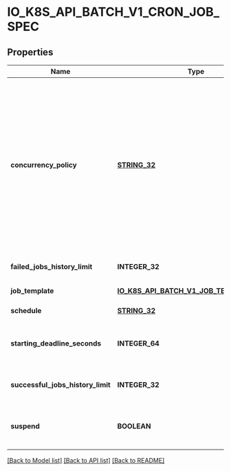 # IO_K8S_API_BATCH_V1_CRON_JOB_SPEC

## Properties
Name | Type | Description | Notes
------------ | ------------- | ------------- | -------------
**concurrency_policy** | [**STRING_32**](STRING_32.md) | Specifies how to treat concurrent executions of a Job. Valid values are: - \&quot;Allow\&quot; (default): allows CronJobs to run concurrently; - \&quot;Forbid\&quot;: forbids concurrent runs, skipping next run if previous run hasn&#39;t finished yet; - \&quot;Replace\&quot;: cancels currently running job and replaces it with a new one  Possible enum values:  - &#x60;\&quot;Allow\&quot;&#x60; allows CronJobs to run concurrently.  - &#x60;\&quot;Forbid\&quot;&#x60; forbids concurrent runs, skipping next run if previous hasn&#39;t finished yet.  - &#x60;\&quot;Replace\&quot;&#x60; cancels currently running job and replaces it with a new one. | [optional] [default to null]
**failed_jobs_history_limit** | **INTEGER_32** | The number of failed finished jobs to retain. Value must be non-negative integer. Defaults to 1. | [optional] [default to null]
**job_template** | [**IO_K8S_API_BATCH_V1_JOB_TEMPLATE_SPEC**](io.k8s.api.batch.v1.JobTemplateSpec.md) |  | [default to null]
**schedule** | [**STRING_32**](STRING_32.md) | The schedule in Cron format, see https://en.wikipedia.org/wiki/Cron. | [default to null]
**starting_deadline_seconds** | **INTEGER_64** | Optional deadline in seconds for starting the job if it misses scheduled time for any reason.  Missed jobs executions will be counted as failed ones. | [optional] [default to null]
**successful_jobs_history_limit** | **INTEGER_32** | The number of successful finished jobs to retain. Value must be non-negative integer. Defaults to 3. | [optional] [default to null]
**suspend** | **BOOLEAN** | This flag tells the controller to suspend subsequent executions, it does not apply to already started executions.  Defaults to false. | [optional] [default to null]

[[Back to Model list]](../README.md#documentation-for-models) [[Back to API list]](../README.md#documentation-for-api-endpoints) [[Back to README]](../README.md)


